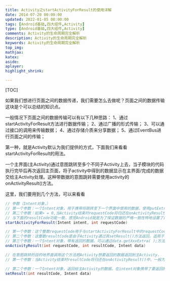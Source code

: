 ```yaml
---
title: Activity之startActivityForResult的使用详解
date: 2014-07-20 00:00:00
updated: 2022-01-05 00:00:00
tags: [Android基础,四大组件,Activity]
type: [Android基础,四大组件,Activity]
comments: Activity的生命周期完全解析
description: Activity的生命周期完全解析
keywords: Activity的生命周期完全解析
top_img:
mathjax:
katex:
aside:
aplayer:
highlight_shrink:

---
```


[TOC]

如果我们想进行页面之间的数据传递，我们需要怎么去做呢？页面之间的数据传输这块是个可以总结的知识点。

一般情况下页面之间的数据传输可以有以下几种思路：
1、通过startActivityForResult方法进行数据传输；
2、通过广播的形式传输；
3、可以通过接口的调用来传输数据；
4、通过存储介质来分享数据；
5、通过EventBus进行页面之间的传输；

第一种，就是Activity默认为我们提供的方式，下面我们来看看startActivityForResult的用法。


一个主界面(主Activity)通过意图跳转至多个不同子Activity上去，当子模块的代码执行完毕后再次返回主页面，将子activity中得到的数据显示在主界面/完成的数据交给主Activity处理。这种带数据的意图跳转需要使用activity的onActivityResult()方法。


这里，我们要用到几个方法，可以来看看


```java
// 参数（Intent对象，）
// 第一个参数：一个Intent对象，用于携带将跳转至下一个界面中使用的数据，使用putExtra(A,B)方法，此处存储的数据类型特别多，基本类型全部支持。
// 第二个参数：如果> = 0,当Activity结束时requestCode将归还在onActivityResult()中。以便确定返回的数据是从哪个Activity中返回，用来标识目标activity。
// 与下面的resultCode功能一致，感觉Android就是为了保证数据的严格一致性特地设置了两把锁，来保证数据的发送，目的地的严格一致性。
startActivityForResult(Intent intent, int requestCode)

// 第一个参数：这个整数requestCode用于与startActivityForResult中的requestCode中值进行比较判断，是以便确认返回的数据是从哪个Activity返回的。
// 第二个参数：这整数resultCode是由子Activity通过其setResult()方法返回。适用于多个activity都返回数据时，来标识到底是哪一个activity返回的值。
// 第三个参数：一个Intent对象，带有返回的数据。可以通过data.getXxxExtra( );方法来获取指定数据类型的数据，
onActivityResult(int requestCode, int resultCode, Intent data)

// 在意图跳转的目的地界面调用这个方法把Activity想要返回的数据返回到主Activity，
// 第一个参数：当Activity结束时resultCode将归还在onActivityResult()中，一般为RESULT_CANCELED该值默认为0 , RESULT_OK该值默认为-1。

// 第二个参数：一个Intent对象，返回给主Activity的数据。在intent对象携带了要返回的数据，使用putExtra( )方法。
setResult(int resultCode, Intent data)
```

